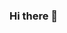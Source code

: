 ### Hi there 👋

<!--
**jashansingh303/jashansingh303** is a ✨ _special_ ✨ repository because its `README.md` (this file) appears on your GitHub profile.

Here are some ideas to get you started:

- 🔭 I’m currently working on ... League of Legends Stat Tracker
- 🌱 I’m currently learning ... Ktor
- 👯 I’m looking to collaborate on ...
- 🤔 I’m looking for help with ...
- 💬 Ask me about ...
- 📫 How to reach me: ... jashansingh303@gmail.com
- 😄 Pronouns: ...
- ⚡ Fun fact: ...
-->
